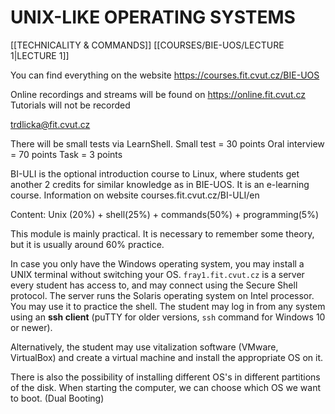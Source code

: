 # UNIX-LIKE OPERATING SYSTEMS

[[TECHNICALITY & COMMANDS]]
[[COURSES/BIE-UOS/LECTURE 1|LECTURE 1]]

You can find everything on the website https://courses.fit.cvut.cz/BIE-UOS

Online recordings and streams will be found on https://online.fit.cvut.cz
Tutorials will not be recorded

trdlicka@fit.cvut.cz

There will be small tests via LearnShell.
Small test = 30 points
Oral interview = 70 points
Task = 3 points

BI-ULI is the optional introduction course to Linux, where students get another 2 credits for similar knowledge as in BIE-UOS. It is an e-learning course. 
Information on website courses.fit.cvut.cz/BI-ULI/en

Content:
Unix (20%) + shell(25%) + commands(50%) + programming(5%)

This module is mainly practical. It is necessary to remember some theory, but it is usually around 60% practice.

In case you only have the Windows operating system, you may install a UNIX terminal without switching your OS. 
`fray1.fit.cvut.cz` is a server every student has access to, and may connect using the Secure Shell protocol. The server runs the Solaris operating system on Intel processor. You may use it to practice the shell.
The student may log in from any system using an **ssh client** (puTTY for older versions, `ssh` command for Windows 10 or newer). 

Alternatively, the student may use vitalization software (VMware, VirtualBox) and create a virtual machine and install the appropriate OS on it. 

There is also the possibility of installing different OS's in different partitions of the disk. When starting the computer, we can choose which OS we want to boot. (Dual Booting)